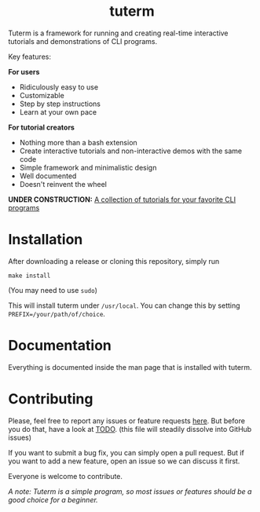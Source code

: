 <h1 align="center">tuterm</h1>

Tuterm is a framework for running and creating real-time interactive tutorials
and demonstrations of CLI programs.

Key features:

**For users**
* Ridiculously easy to use
* Customizable
* Step by step instructions
* Learn at your own pace

**For tutorial creators**
* Nothing more than a bash extension
* Create interactive tutorials and non-interactive demos with the same code
* Simple framework and minimalistic design
* Well documented
* Doesn't reinvent the wheel

**UNDER CONSTRUCTION:** [A collection of tutorials for your favorite CLI programs](https://github.com/HarisGusic/tuterm-collection)

# Installation

After downloading a release or cloning this repository, simply run

```shell
make install
```
(You may need to use `sudo`)

This will install tuterm under `/usr/local`. You can change this by setting `PREFIX=/your/path/of/choice`.

# Documentation

Everything is documented inside the man page that is installed with tuterm.

# Contributing

Please, feel free to report any issues or feature requests [here](https://github.com/HarisGusic/tuterm/issues).
But before you do that, have a look at [TODO](./TODO.org).
(this file will steadily dissolve into GitHub issues)

If you want to submit a bug fix, you can simply open a pull request. But if you
want to add a new feature, open an issue so we can discuss it first.

Everyone is welcome to contribute.

*A note: Tuterm is a simple program, so most issues or features should be a good choice for a beginner.*
